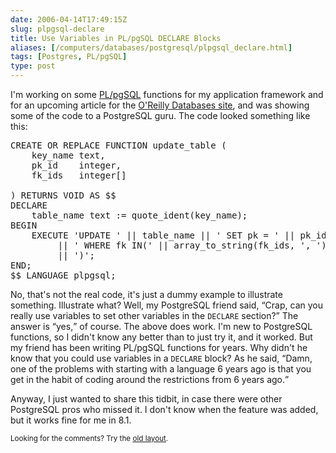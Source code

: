 ```yaml
--- 
date: 2006-04-14T17:49:15Z
slug: plpgsql-declare
title: Use Variables in PL/pgSQL DECLARE Blocks
aliases: [/computers/databases/postgresql/plpgsql_declare.html]
tags: [Postgres, PL/pgSQL]
type: post
---
```


<p>I'm working on some <a href="http://www.postgresql.org/docs/current/interactive/plpgsql.html" title="Read the PL/pgSQL Docs">PL/pgSQL</a> functions for my application framework and for an upcoming article for the <a href="http://www.oreillynet.com/databases/" title="O'Reilly Databases">O'Reilly Databases site</a>, and was showing some of the code to a PostgreSQL guru. The code looked something like this:</p>

<pre>
CREATE OR REPLACE FUNCTION update_table (
    key_name text,
    pk_id    integer,
    fk_ids   integer[]

) RETURNS VOID AS $$
DECLARE
    table_name text := quote_ident(key_name);
BEGIN
    EXECUTE &#x0027;UPDATE &#x0027; || table_name || &#x0027; SET pk = &#x0027; || pk_id
         || &#x0027; WHERE fk IN(&#x0027; || array_to_string(fk_ids, &#x0027;, &#x0027;)
         || &#x0027;)&#x0027;;
END;
$$ LANGUAGE plpgsql;
</pre>

<p>No, that's not the real code, it's just a dummy example to illustrate something. Illustrate what? Well, my PostgreSQL friend said, <q>Crap, can you really use variables to set other variables in the <code>DECLARE</code> section?</q> The answer is <q>yes,</q> of course. The above does work. I'm new to PostgreSQL functions, so I didn't know any better than to just try it, and it worked. But my friend has been writing PL/pgSQL functions for years. Why didn't he know that you could use variables in a <code>DECLARE</code> block? As he said, <q>Damn, one of the problems with starting with a language 6 years ago is that you get in the habit of coding around the restrictions from 6 years ago.</q></p>

<p>Anyway, I just wanted to share this tidbit, in case there were other PostgreSQL pros who missed it. I don't know when the feature was added, but it works fine for me in 8.1.</p>


<p class="past"><small>Looking for the comments? Try the <a rel="nofollow" href="//past.justatheory.com/computers/databases/postgresql/plpgsql_declare.html">old layout</a>.</small></p>



